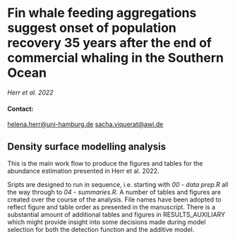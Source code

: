 # Fin whale feeding aggregations suggest onset of population recovery 35 years after the end of commercial whaling in the Southern Ocean
*Herr et al. 2022*

#### Contact:

helena.herr@uni-hamburg.de
sacha.viquerat@awi.de

## Density surface modelling analysis
 This is the main work flow to produce the figures and tables for the abundance estimation presented in Herr et al. 2022.

 Sripts are designed to run in sequence, i.e. starting with *00 - data prep.R* all the way through to *04 - summaries.R*.
 A number of tables and figures are created over the course of the analysis. File names have been adopted to reflect figure and table order as presented in the manuscript. There is a substantial amount of additional tables and figures in RESULTS\_AUXILIARY which might provide insight into some decisions made during model selection for both the detection function and the additive model.


